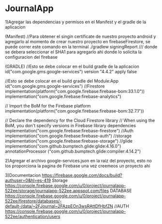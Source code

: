 ﻿# JournalApp

1)Agregar las dependencias y permisos en el Manifest y el gradle de la aplicacion

(Manifest)
<uses-permission android:name="android.permission.INTERNET" />
//Para obtener el singin certificate de nuestro proyecto android y agregarlo al momento de crear nuestro proyecto en firebaseFirestore, se puede correr este comando en la terminal 
./gradlew signingReport /// donde se debera seleccionar el SHA1 para agregarlo ahi donde lo solicita la configuracion del firebase



(GRADLE)
//Esto se debe colocar en el build gradle de la aplicacion
id("com.google.gms.google-services") version "4.4.2" apply false

//Esto se debe colocar en el build gradle del Module:App 
id("com.google.gms.google-services") 
//Firestore
implementation(platform("com.google.firebase:firebase-bom:33.1.0"))
implementation("com.google.firebase:firebase-analytics")

// Import the BoM for the Firebase platform
implementation(platform("com.google.firebase:firebase-bom:32.7.1"))

// Declare the dependency for the Cloud Firestore library
// When using the BoM, you don't specify versions in Firebase library dependencies
implementation("com.google.firebase:firebase-firestore")
//Auth
implementation("com.google.firebase:firebase-auth")
//storage
implementation("com.google.firebase:firebase-storage")
//glide
implementation("com.github.bumptech.glide:glide:4.16.0")
annotationProcessor ("com.github.bumptech.glide:compiler:4.14.2")

2)Agregar el archivo google-services.json en la raiz del proyecto, esto no los proporciona la pagina de Firebase una vez creemeos un proyecto ahi

3)Documentacion 
https://firebase.google.com/docs/build?authuser=0&hl=es-419
Storage 
https://console.firebase.google.com/u/0/project/journalapp-522ee/storage/journalapp-522ee.appspot.com/files
DATABASE
https://console.firebase.google.com/u/0/project/journalapp-522ee/firestore/databases/-default-/data/~2FJournal~2FAzpEOn3wsRAttDfHbfZN
//AUTH
https://console.firebase.google.com/u/0/project/journalapp-522ee/authentication/users

